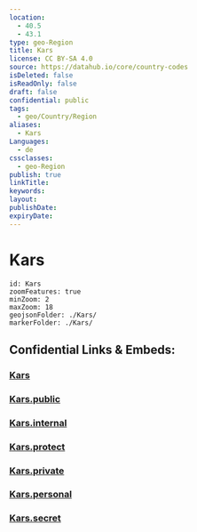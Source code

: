 ```yaml
---
location:
  - 40.5
  - 43.1
type: geo-Region
title: Kars
license: CC BY-SA 4.0
source: https://datahub.io/core/country-codes
isDeleted: false
isReadOnly: false
draft: false
confidential: public
tags:
  - geo/Country/Region
aliases:
  - Kars
Languages:
  - de
cssclasses:
  - geo-Region
publish: true
linkTitle:
keywords:
layout:
publishDate:
expiryDate:
---
```


# Kars

```leaflet
id: Kars
zoomFeatures: true 
minZoom: 2 
maxZoom: 18
geojsonFolder: ./Kars/
markerFolder: ./Kars/
```


## Confidential Links & Embeds: 

### [Kars](/_Standards/Earth/Continent/Europe/Europe~East/Turkey/Provinces~Turkey/Kars.md) 

### [Kars.public](/_public/Earth/Continent/Europe/Europe~East/Turkey/Provinces~Turkey/Kars.public.md) 

### [Kars.internal](/_internal/Earth/Continent/Europe/Europe~East/Turkey/Provinces~Turkey/Kars.internal.md) 

### [Kars.protect](/_protect/Earth/Continent/Europe/Europe~East/Turkey/Provinces~Turkey/Kars.protect.md) 

### [Kars.private](/_private/Earth/Continent/Europe/Europe~East/Turkey/Provinces~Turkey/Kars.private.md) 

### [Kars.personal](/_personal/Earth/Continent/Europe/Europe~East/Turkey/Provinces~Turkey/Kars.personal.md) 

### [Kars.secret](/_secret/Earth/Continent/Europe/Europe~East/Turkey/Provinces~Turkey/Kars.secret.md)

